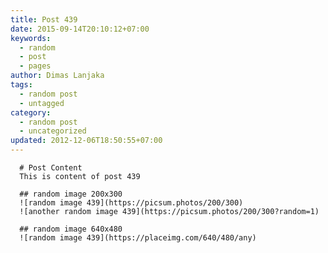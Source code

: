 ```yaml
---
title: Post 439
date: 2015-09-14T20:10:12+07:00
keywords:
  - random
  - post
  - pages
author: Dimas Lanjaka
tags:
  - random post
  - untagged
category:
  - random post
  - uncategorized
updated: 2012-12-06T18:50:55+07:00
---
```


      # Post Content
      This is content of post 439

      ## random image 200x300
      ![random image 439](https://picsum.photos/200/300)
      ![another random image 439](https://picsum.photos/200/300?random=1)

      ## random image 640x480
      ![random image 439](https://placeimg.com/640/480/any)
      